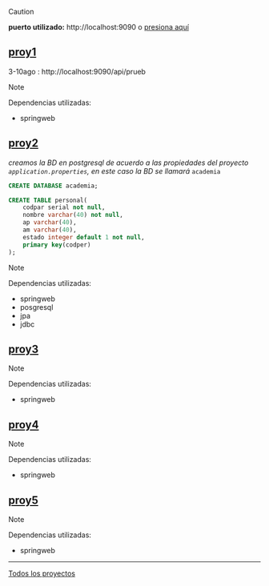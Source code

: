> [!CAUTION]
>**puerto utilizado:** http://localhost:9090 o [presiona aquí](http://localhost:9090)

## [proy1](/proy1)
3-10ago : http://localhost:9090/api/prueb
> [!NOTE]
> Dependencias utilizadas:
> - springweb

## [proy2](/proy2)
*creamos la BD en postgresql de acuerdo a las propiedades del proyecto `application.properties`, en este caso la BD se llamará* `academia`
```sql
CREATE DATABASE academia;
```
```sql
CREATE TABLE personal(
	codpar serial not null,
	nombre varchar(40) not null,
	ap varchar(40),
	am varchar(40),
	estado integer default 1 not null,
	primary key(codper)
);
```
> [!NOTE]
> Dependencias utilizadas:
> - springweb
> - posgresql
> - jpa
> - jdbc

## [proy3](/proy3)
> [!NOTE]
> Dependencias utilizadas:
> - springweb

## [proy4](/proy4)
> [!NOTE]
> Dependencias utilizadas:
> - springweb

## [proy5](/proy5)
> [!NOTE]
> Dependencias utilizadas:
> - springweb

---
[Todos los proyectos](https://github.com/jjehu/taller1-springboot/tree/main)

